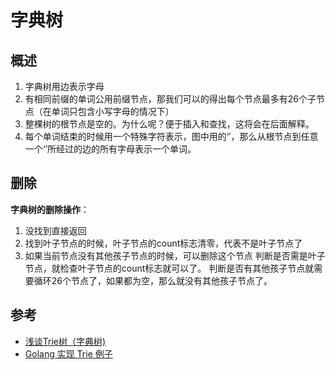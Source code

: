 

# 字典树

## 概述
1. 字典树用边表示字母
2. 有相同前缀的单词公用前缀节点，那我们可以的得出每个节点最多有26个子节点（在单词只包含小写字母的情况下）
3. 整棵树的根节点是空的。为什么呢？便于插入和查找，这将会在后面解释。
4. 每个单词结束的时候用一个特殊字符表示，图中用的‘′，那么从根节点到任意一个‘’所经过的边的所有字母表示一个单词。

## 删除
**字典树的删除操作**：
1. 没找到直接返回
2. 找到叶子节点的时候，叶子节点的count标志清零，代表不是叶子节点了
3. 如果当前节点没有其他孩子节点的时候，可以删除这个节点
判断是否需是叶子节点，就检查叶子节点的count标志就可以了。
判断是否有其他孩子节点就需要循环26个节点了，如果都为空，那么就没有其他孩子节点了。

## 参考
- [浅谈Trie树（字典树) ](https://www.cnblogs.com/TheRoadToTheGold/p/6290732.html)
- [Golang 实现 Trie 例子](https://www.cnblogs.com/zyxx/p/8636003.html)